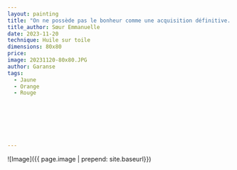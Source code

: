 ```yaml
---
layout: painting
title: "On ne possède pas le bonheur comme une acquisition définitive. Il s'agit à chaque instant de faire jaillir une étincelle de joie. Ne l'oublions pas : souris au monde et le monde te sourira."  
title_author: Sœur Emmanuelle   
date: 2023-11-20
technique: Huile sur toile
dimensions: 80x80
price: 
image: 20231120-80x80.JPG
author: Garanse
tags:
  - Jaune
  - Orange
  - Rouge
  
  
  
 
  
  
  
---
```

![Image]({{ page.image | prepend: site.baseurl}})

